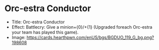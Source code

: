 # Orc-estra Conductor
- Title:  Orc-estra Conductor
- Effect:  Battlecry: Give a minion+{0}/+{1} (Upgraded foreach Orc-estra your team has played this game).
- Image:  https://cards.hearthpwn.com/enUS/bgs/BGDUO_119_G_bg.png?198608
